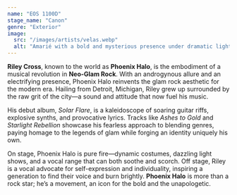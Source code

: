 ```yaml
---
name: "EOS 1100D"
stage_name: "Canon"
genre: "Exterior"
image:
  src: "/images/artists/velas.webp"
  alt: "Amarié with a bold and mysterious presence under dramatic lighting"
---
```


**Riley Cross**, known to the world as **Phoenix Halo**, is the embodiment of a musical revolution in **Neo-Glam Rock**. With an androgynous allure and an electrifying presence, Phoenix Halo reinvents the glam rock aesthetic for the modern era. Hailing from Detroit, Michigan, Riley grew up surrounded by the raw grit of the city—a sound and attitude that now fuel his music.

His debut album, _Solar Flare_, is a kaleidoscope of soaring guitar riffs, explosive synths, and provocative lyrics. Tracks like _Ashes to Gold_ and _Starlight Rebellion_ showcase his fearless approach to blending genres, paying homage to the legends of glam while forging an identity uniquely his own.

On stage, Phoenix Halo is pure fire—dynamic costumes, dazzling light shows, and a vocal range that can both soothe and scorch. Off stage, Riley is a vocal advocate for self-expression and individuality, inspiring a generation to find their voice and burn brightly. **Phoenix Halo** is more than a rock star; he’s a movement, an icon for the bold and the unapologetic.
